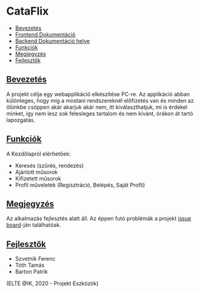 # CataFlix

* [Bevezetés](README.md#intro)
* [Frontend Dokumentáció](https://github.com/Stalidald/Cataflix/blob/master/CataflixFrontEnd/README.md)
* [Backend Dokumentáció helye](https://github.com/Stalidald/Cataflix/tree/master/CataflixBackEnd)
* [Funkciók](README.md#features)
* [Megjegyzés](README.md#notification)
* [Fejlesztők](README.md#developers)

## [Bevezetés](#intro)

A projekt célja egy webapplikáció elkészítése PC-re. Az applikáció abban különleges, hogy míg a mostani rendszereknél előfizetés van és minden az ölünkbe csöppen akár akarjuk akár nem, itt kiválaszthatjuk, mi is érdekel minket, így nem lesz sok felesleges tartalom és nem kívánt, órákon át tartó lapozgatás.

## [Funkciók](#features)

A Kezdőlapról elérhetőek: 
* Keresés (szűrés, rendezés)
* Ajánlott műsorok
* Kifizetett műsorok
* Profil műveletek (Regisztráció, Belépés, Saját Profil)

## [Megjegyzés](#notification)

Az alkalmazás fejlesztés alatt áll. Az éppen futó problémák a projekt [issue board](https://github.com/Stalidald/Cataflix/issues)-ján találhatóak.

## [Fejlesztők](#developers)

* Szvetnik Ferenc
* Tóth Tamás
* Barton Patrik

(ELTE @IK, 2020 - Projekt Eszközök)
